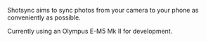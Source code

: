 Shotsync aims to sync photos from your camera to your phone as conveniently as possible.

Currently using an Olympus E-M5 Mk II for development.
